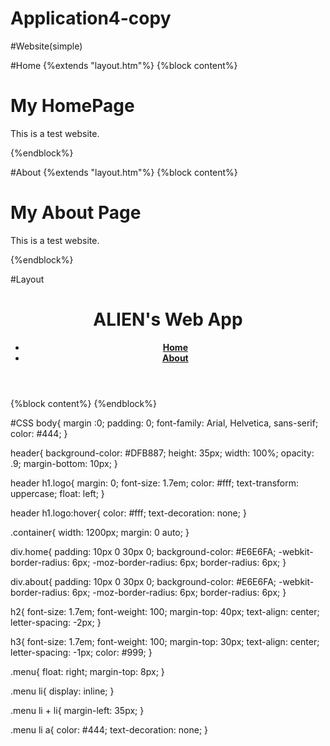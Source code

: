 # Application4-copy
#Website(simple)

#Home
{%extends "layout.htm"%}
{%block content%}
<div class="home">
    <h1>My HomePage</h1>
    <p>This is a test website.</p>
</div>    
{%endblock%}

#About
{%extends "layout.htm"%}
{%block content%}
<div class="about">
    <h1>My About Page</h1>
    <p>This is a test website.</p>
</div>
{%endblock%}

#Layout
<!DOCTYPE html>
<html lang="en">
<head>
    <meta charset="UTF-8">
    <meta name="viewport" content="width=device-width, initial-scale=1.0">
    <title>Flask App</title>
    <link rel="stylesheet" href={{url_for('static', filename='css/main.css')}}>
</head>
<body>
    <header>
        <div class="container">
            <h1 class="logo">ALIEN's Web App</h1>
            <strong><nav>
                <ul class="menu">
                    <li><a href="{{ url_for('home') }}">Home</a></li>
                    <li><a href="{{ url_for('about') }}">About</a></li>
                </ul>    
            </nav></strong>
        </div>
    </header>
    <div class="container">
        {%block content%}
        {%endblock%}
    </div>
</body>
</html>

#CSS
body{
    margin :0;
    padding: 0;
    font-family: Arial, Helvetica, sans-serif;
    color: #444;
}

header{
    background-color: #DFB887;
    height: 35px;
    width: 100%;
    opacity: .9;
    margin-bottom: 10px;
}

header h1.logo{
    margin: 0;
    font-size: 1.7em;
    color: #fff;
    text-transform: uppercase;
    float: left;
}

header h1.logo:hover{
    color: #fff;
    text-decoration: none;
}

.container{
    width: 1200px;
    margin: 0 auto;
}

div.home{
    padding: 10px 0 30px 0;
    background-color: #E6E6FA;
    -webkit-border-radius: 6px;
        -moz-border-radius: 6px;
            border-radius: 6px;
}

div.about{
    padding: 10px 0 30px 0;
    background-color: #E6E6FA;
    -webkit-border-radius: 6px;
        -moz-border-radius: 6px;
            border-radius: 6px;
}

h2{
    font-size: 1.7em;
    font-weight: 100;
    margin-top: 40px;
    text-align: center;
    letter-spacing: -2px;
}

h3{
    font-size: 1.7em;
    font-weight: 100;
    margin-top: 30px;
    text-align: center;
    letter-spacing: -1px;
    color: #999;
}

.menu{
    float: right;
    margin-top: 8px;
}

.menu li{
    display: inline;
}

.menu li + li{
    margin-left: 35px;
}

.menu li a{
    color: #444;
    text-decoration: none;
}
